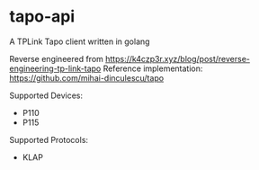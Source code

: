 # tapo-api

A TPLink Tapo client written in golang

Reverse engineered from https://k4czp3r.xyz/blog/post/reverse-engineering-tp-link-tapo
Reference implementation: https://github.com/mihai-dinculescu/tapo

Supported Devices:
- P110
- P115

Supported Protocols:
- KLAP